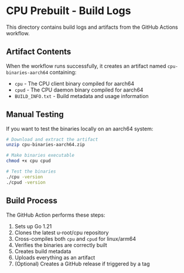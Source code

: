 # CPU Prebuilt - Build Logs

This directory contains build logs and artifacts from the GitHub Actions workflow.

## Artifact Contents

When the workflow runs successfully, it creates an artifact named `cpu-binaries-aarch64` containing:

- `cpu` - The CPU client binary compiled for aarch64
- `cpud` - The CPU daemon binary compiled for aarch64  
- `BUILD_INFO.txt` - Build metadata and usage information

## Manual Testing

If you want to test the binaries locally on an aarch64 system:

```bash
# Download and extract the artifact
unzip cpu-binaries-aarch64.zip

# Make binaries executable
chmod +x cpu cpud

# Test the binaries
./cpu -version
./cpud -version
```

## Build Process

The GitHub Action performs these steps:

1. Sets up Go 1.21
2. Clones the latest u-root/cpu repository
3. Cross-compiles both `cpu` and `cpud` for linux/arm64
4. Verifies the binaries are correctly built
5. Creates build metadata
6. Uploads everything as an artifact
7. (Optional) Creates a GitHub release if triggered by a tag
